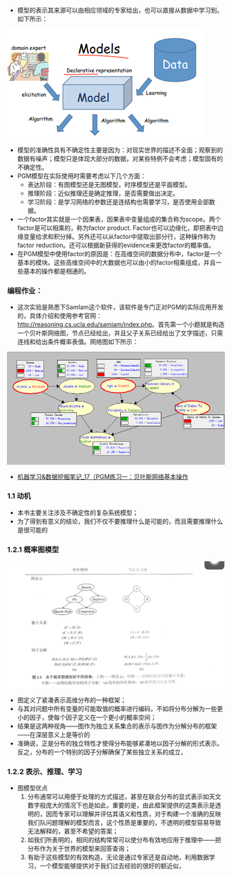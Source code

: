 * 模型的表示其来源可以由相应领域的专家给出，也可以直接从数据中学习到。如下所示：

![img](readme/representation_week_01.png)

* 模型的准确性具有不确定性主要是因为：对现实世界的描述不全面；观察到的数据有噪声；模型只是体现大部分的数据，对某些特例不会考虑；模型固有的不确定性。
* PGM模型在实际使用时需要考虑以下几个方面：
  * 表达阶段：有图模型还是无图模型，时序模型还是平面模型。
  * 推理阶段：近似推理还是确定推理，是否需要做出决定。
  * 学习阶段：是学习网络的参数还是连结构也需要学习，是否使用全部数据。
* 一个factor其实就是一个因果表，因果表中变量组成的集合称为scope。两个factor是可以相乘的，称为factor product. Factor也可以边缘化，即把表中边缘变量给求和积分掉。另外还可以从factor中提取出部分行，这种操作称为factor reduction。还可以根据新获得的evidence来更改factor的概率值。
* 在PGM模型中使用factor的原因是：在高维空间的数据分布中，factor是一个基本的模块。这些高维空间中的大数据也可以由小的factor相乘组成，并且一些基本的操作都是相通的。

### 编程作业：

* 这次实验是熟悉下SamIam这个软件，该软件是专门正对PGM的实际应用开发的，具体介绍和使用参考官网：<http://reasoning.cs.ucla.edu/samiam/index.php>。首先第一个小题就是构造一个贝叶斯网络图，节点已经给出，并且父子关系已经给出了文字描述，只需连线和给出条件概率表值。网络图如下所示：

![img](readme/representation_week_01_编程作业_SamIam.png)



* [机器学习&数据挖掘笔记_17（PGM练习一：贝叶斯网络基本操作](http://www.cnblogs.com/tornadomeet/archive/2013/05/12/3074329.html)




### 1.1 动机

- 本书主要关注涉及不确定性的复杂系统模型；
- 为了得到有意义的结论，我们不仅不要推理什么是可能的，而且需要推理什么是很可能的

### 1.2.1 概率图模型

![TIM图片20181210103829](readme/%E6%A6%82%E7%8E%87%E5%9B%BE%E6%A8%A1%E5%9E%8B_%E4%B8%8D%E5%90%8C%E8%A7%86%E8%A7%92.png)

- 图定义了紧凑表示高维分布的一种框架；
- 与其对问题中所有变量的可能取值的概率进行编码，不如将分布分解为一些更小的因子，使每个因子定义在一个更小的概率空间；
- 结果是这两种视角——图作为独立关系集合的表示与图作为分解分布的框架——在深层意义上是等价的
- 准确说，正是分布的独立特性才使得分布能够紧凑地以因子分解的形式表示。反之，分布的一个特别的因子分解确保了某些独立关系的成立，

### 1.2.2 表示、推理、学习

- 图模型优点
  1. 分布通常可以用便于处理的方式描述，甚至在联合分布的显式表示如天文数字般庞大的情况下也是如此，重要的是，由此框架提供的这类表示是透明的，因而专家可以理解并评估其语义和性质，对于构建一个准确的反映我们队问题理解的模型而言，这个性质是重要的，不透明的模型容易导致无法解释的，甚至不希望的答案；
  2. 如我们所表明的，相同的结构常常可以使分布有效地应用于推理中——把分布作为关于世界的模型来回答查询；
  3. 有助于这些模型的有效构造，无论是通过专家还是自动地，利用数据学习，一个模型能够提供对于我们过去经验的很好的额近似，

